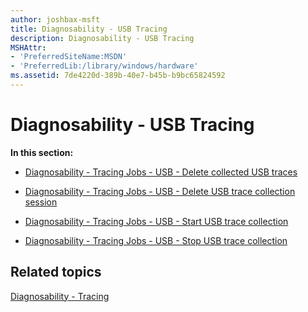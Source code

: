 ```yaml
---
author: joshbax-msft
title: Diagnosability - USB Tracing
description: Diagnosability - USB Tracing
MSHAttr:
- 'PreferredSiteName:MSDN'
- 'PreferredLib:/library/windows/hardware'
ms.assetid: 7de4220d-389b-40e7-b45b-b9bc65824592
---
```


# Diagnosability - USB Tracing


**In this section:**

-   [Diagnosability - Tracing Jobs - USB - Delete collected USB traces](diagnosability---tracing-jobs---usb---delete-collected-usb-traces-6118da12-374d-4126-ad1e-4dac7636e7e8.md)

-   [Diagnosability - Tracing Jobs - USB - Delete USB trace collection session](diagnosability---tracing-jobs---usb---delete-usb-trace-collection-session-f76b582c-eb2b-432f-8f0f-6dbcb1e87b3e.md)

-   [Diagnosability - Tracing Jobs - USB - Start USB trace collection](diagnosability---tracing-jobs---usb---start-usb-trace-collection-f246772d-dccb-4d1e-9b68-9f823af0f456.md)

-   [Diagnosability - Tracing Jobs - USB - Stop USB trace collection](diagnosability---tracing-jobs---usb---stop-usb-trace-collection-544a7404-7584-4951-8c7f-ddf02f846226.md)

## Related topics


[Diagnosability - Tracing](diagnosability---tracing.md)

 

 







